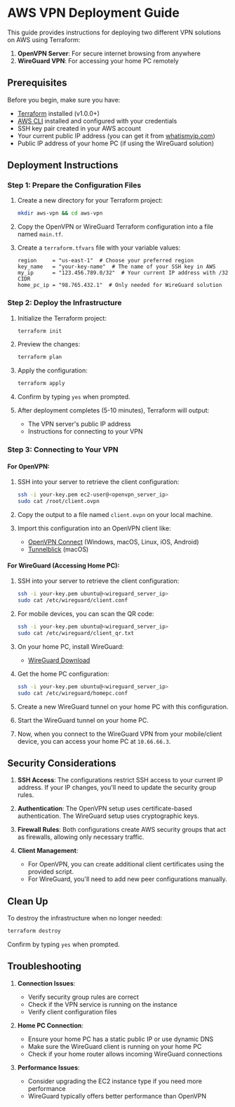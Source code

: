 # AWS VPN Deployment Guide

This guide provides instructions for deploying two different VPN solutions on AWS using Terraform:

1. **OpenVPN Server**: For secure internet browsing from anywhere
2. **WireGuard VPN**: For accessing your home PC remotely

## Prerequisites

Before you begin, make sure you have:

- [Terraform](https://www.terraform.io/downloads.html) installed (v1.0.0+)
- [AWS CLI](https://aws.amazon.com/cli/) installed and configured with your credentials
- SSH key pair created in your AWS account
- Your current public IP address (you can get it from [whatismyip.com](https://www.whatismyip.com/))
- Public IP address of your home PC (if using the WireGuard solution)

## Deployment Instructions

### Step 1: Prepare the Configuration Files

1. Create a new directory for your Terraform project:
   ```bash
   mkdir aws-vpn && cd aws-vpn
   ```

2. Copy the OpenVPN or WireGuard Terraform configuration into a file named `main.tf`.

3. Create a `terraform.tfvars` file with your variable values:
   ```
   region     = "us-east-1"  # Choose your preferred region
   key_name   = "your-key-name"  # The name of your SSH key in AWS
   my_ip      = "123.456.789.0/32"  # Your current IP address with /32 CIDR
   home_pc_ip = "98.765.432.1"  # Only needed for WireGuard solution
   ```

### Step 2: Deploy the Infrastructure

1. Initialize the Terraform project:
   ```bash
   terraform init
   ```

2. Preview the changes:
   ```bash
   terraform plan
   ```

3. Apply the configuration:
   ```bash
   terraform apply
   ```

4. Confirm by typing `yes` when prompted.

5. After deployment completes (5-10 minutes), Terraform will output:
   - The VPN server's public IP address
   - Instructions for connecting to your VPN

### Step 3: Connecting to Your VPN

#### For OpenVPN:

1. SSH into your server to retrieve the client configuration:
   ```bash
   ssh -i your-key.pem ec2-user@<openvpn_server_ip>
   sudo cat /root/client.ovpn
   ```

2. Copy the output to a file named `client.ovpn` on your local machine.

3. Import this configuration into an OpenVPN client like:
   - [OpenVPN Connect](https://openvpn.net/client/) (Windows, macOS, Linux, iOS, Android)
   - [Tunnelblick](https://tunnelblick.net/) (macOS)

#### For WireGuard (Accessing Home PC):

1. SSH into your server to retrieve the client configuration:
   ```bash
   ssh -i your-key.pem ubuntu@<wireguard_server_ip>
   sudo cat /etc/wireguard/client.conf
   ```

2. For mobile devices, you can scan the QR code:
   ```bash
   ssh -i your-key.pem ubuntu@<wireguard_server_ip>
   sudo cat /etc/wireguard/client_qr.txt
   ```

3. On your home PC, install WireGuard:
   - [WireGuard Download](https://www.wireguard.com/install/)

4. Get the home PC configuration:
   ```bash
   ssh -i your-key.pem ubuntu@<wireguard_server_ip>
   sudo cat /etc/wireguard/homepc.conf
   ```

5. Create a new WireGuard tunnel on your home PC with this configuration.

6. Start the WireGuard tunnel on your home PC.

7. Now, when you connect to the WireGuard VPN from your mobile/client device, you can access your home PC at `10.66.66.3`.

## Security Considerations

1. **SSH Access**: The configurations restrict SSH access to your current IP address. If your IP changes, you'll need to update the security group rules.

2. **Authentication**: The OpenVPN setup uses certificate-based authentication. The WireGuard setup uses cryptographic keys.

3. **Firewall Rules**: Both configurations create AWS security groups that act as firewalls, allowing only necessary traffic.

4. **Client Management**:
   - For OpenVPN, you can create additional client certificates using the provided script.
   - For WireGuard, you'll need to add new peer configurations manually.

## Clean Up

To destroy the infrastructure when no longer needed:

```bash
terraform destroy
```

Confirm by typing `yes` when prompted.

## Troubleshooting

1. **Connection Issues**: 
   - Verify security group rules are correct
   - Check if the VPN service is running on the instance
   - Verify client configuration files

2. **Home PC Connection**:
   - Ensure your home PC has a static public IP or use dynamic DNS
   - Make sure the WireGuard client is running on your home PC
   - Check if your home router allows incoming WireGuard connections

3. **Performance Issues**:
   - Consider upgrading the EC2 instance type if you need more performance
   - WireGuard typically offers better performance than OpenVPN